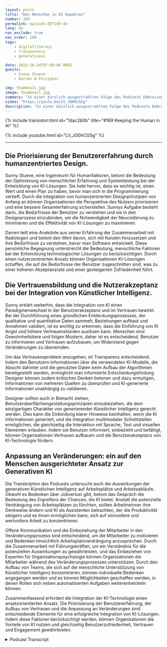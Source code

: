 ```yaml
---
layout: posts
title: "Den Menschen in KI bewahren"
number: 169
permalink: episode-EDT169-de
lang: de
nav_exclude: true
nav_order: 169
tags:
    - digitalliteracy
    - transparency
    - generativeai

date: 2023-10-24T07:00:00.000Z
guests:
    - Sunny Stueve
    - Darren W Pulsipher

img: thumbnail.jpg
image: thumbnail.jpg
summary: "In einer kürzlich ausgestrahlten Folge des Podcasts Embracing Digital Transformation interviewt Gastgeber Darren Pulsipher, Chief Solution Architect of Public Sector bei Intel, Sunny Stueve, den Leiter für Human Centered AI bei Leidos. Der Podcast setzt sich mit der Bedeutung von humanzentriertem Design und Benutzererfahrung bei der Integration von KI-Technologie auseinander."
video: "https://youtu.be/LV_JO0hCG5g"
description: "In einer kürzlich ausgestrahlten Folge des Podcasts Embracing Digital Transformation interviewt Gastgeber Darren Pulsipher, Chief Solution Architect of Public Sector bei Intel, Sunny Stueve, den Leiter für Human Centered AI bei Leidos. Der Podcast setzt sich mit der Bedeutung von humanzentriertem Design und Benutzererfahrung bei der Integration von KI-Technologie auseinander."
---
```


<div>
{% include transistor.html id="1dac2b0b" title="#169 Keeping the Human in AI" %}

{% include youtube.html id="LV_JO0hCG5g" %}
</div>

---

## Die Priorisierung der Benutzererfahrung durch humanzentriertes Design.

Sunny Stueve, eine Ingenieurin für Humanfaktoren, betont die Bedeutung der Optimierung von menschlicher Erfahrung und Systemleistung bei der Entwicklung von KI-Lösungen. Sie hebt hervor, dass es wichtig ist, einen Wert und einen Plan zu haben, bevor man sich in die Programmierung vertieft. Durch die Integration von humanzentrierten Designprinzipien von Anfang an können Organisationen die Perspektive des Nutzers priorisieren und eine bessere Gesamterfahrung sicherstellen. Sunnys Aufgabe besteht darin, die Bedürfnisse der Benutzer zu verstehen und sie in den Designprozess einzubinden, um die Notwendigkeit der Neucodierung zu minimieren und die Effektivität von KI-Lösungen zu maximieren.

Darren teilt eine Anekdote aus seiner Erfahrung der Zusammenarbeit mit Radiologen und betont den Wert davon, sich mit Kunden hinzusetzen und ihre Bedürfnisse zu verstehen, bevor man Software entwickelt. Diese persönliche Begegnung unterstreicht die Bedeutung, menschliche Faktoren bei der Entwicklung technologischer Lösungen zu berücksichtigen. Durch einen nutzerzentrierten Ansatz können Organisationen KI-Lösungen schaffen, die auf die Bedürfnisse der Benutzer zugeschnitten sind, was zu einer höheren Akzeptanzrate und einer gesteigerten Zufriedenheit führt.

## Die Vertrauensbildung und die Nutzerakzeptanz bei der Integration von Künstlicher Intelligenz.

Sunny erklärt weiterhin, dass die Integration von KI einen Paradigmenwechsel in der Benutzerakzeptanz und im Vertrauen bewirkt. Bei der Durchführung eines gründlichen Entdeckungsprozesses, der qualitative und quantitative Daten sammelt, Beziehungen aufbaut und Annahmen validiert, ist es wichtig zu erkennen, dass die Einführung von KI Angst und höhere Vertrauenshürden auslösen kann. Menschen sind Gewohnheitstiere und folgen Mustern, daher ist es entscheidend, Benutzer zu informieren und Vertrauen aufzubauen, um Widerstand gegen Veränderungen zu überwinden.

Um das Vertrauensproblem anzugehen, ist Transparenz entscheidend. Indem den Benutzern Informationen über die verwendeten KI-Modelle, die Absicht dahinter und die genutzten Daten beim Aufbau der Algorithmen bereitgestellt werden, ermöglicht man informierte Entscheidungsfindung. Designer können zudem kritisches Denken betonen und dazu ermutigen, Informationen von mehreren Quellen zu überprüfen und KI-generierte Informationen unabhängig zu validieren.

Designer sollten auch in Betracht ziehen, Benutzeroberflächengestaltungsprinzipien einzubeziehen, die dem einzigartigen Charakter von generierender Künstlicher Intelligenz gerecht werden. Dies kann die Einbindung klarer Hinweise beinhalten, wenn die KI Informationen generiert, und die Integration multimodaler Schnittstellen ermöglichen, die gleichzeitig die Interaktion mit Sprache, Text und visuellen Elementen erlauben. Indem sie Benutzer informiert, einbezieht und befähigt, können Organisationen Vertrauen aufbauen und die Benutzerakzeptanz von KI-Technologie fördern.

## Anpassung an Veränderungen: ein auf den Menschen ausgerichteter Ansatz zur Generativen KI

Die Transkription des Podcasts untersucht auch die Auswirkungen der generativen Künstlichen Intelligenz auf Arbeitsplätze und Arbeitsabläufe. Obwohl es Bedenken über Jobverlust gibt, betont das Gespräch die Bedeutung des Ergreifens der Chancen, die KI bietet. Anstatt die potenzielle Verdrängung von Arbeitsplätzen zu fürchten, sollten Arbeitnehmer ihre Denkweise ändern und KI als Assistenten betrachten, der die Produktivität steigern und es ihnen ermöglichen kann, sich auf sinnvollere und wertvollere Arbeit zu konzentrieren.

Offene Kommunikation und die Einbeziehung der Mitarbeiter in den Veränderungsprozess sind entscheidend, um die Mitarbeiter zu motivieren und Bedenken hinsichtlich Arbeitsplatzverdrängung anzusprechen. Durch die Zusammenarbeit mit Führungskräften, um ein Verständnis für die potenziellen Auswirkungen zu gewährleisten, und das Einbeziehen von Experten für Organisationspsychologie können Organisationen die Mitarbeiter während des Veränderungsprozesses unterstützen. Durch den Aufbau von Teams, die sich auf die menschliche Unterstützung von Künstlicher Intelligenz konzentrieren, können individuelle Bedenken angegangen werden und es können Möglichkeiten geschaffen werden, in denen Rollen sich neben automatisierten Aufgaben weiterentwickeln können.

Zusammenfassend erfordert die Integration der KI-Technologie einen ansatzorientierten Ansatz. Die Priorisierung der Benutzererfahrung, der Aufbau von Vertrauen und die Anpassung an Veränderungen sind entscheidende Elemente für eine erfolgreiche Integration von KI-Lösungen. Indem diese Faktoren berücksichtigt werden, können Organisationen die Vorteile von KI nutzen und gleichzeitig Benutzerzufriedenheit, Vertrauen und Engagement gewährleisten.



<details>
<summary> Podcast Transcript </summary>

<p></p>

</details>

